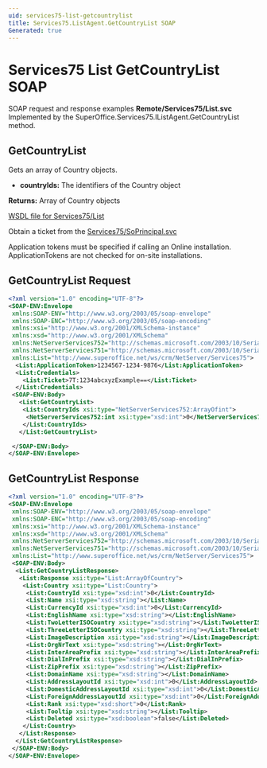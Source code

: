 ```yaml
---
uid: services75-list-getcountrylist
title: Services75.ListAgent.GetCountryList SOAP
Generated: true
---
```


# Services75 List GetCountryList SOAP

SOAP request and response examples **Remote/Services75/List.svc**
Implemented by the <see cref="M:SuperOffice.Services75.IListAgent.GetCountryList">SuperOffice.Services75.IListAgent.GetCountryList</see> method.

## GetCountryList

Gets an array of Country objects.

* **countryIds:** The identifiers of the Country object

**Returns:** Array of Country objects


[WSDL file for Services75/List](../Services75-List.md)

Obtain a ticket from the [Services75/SoPrincipal.svc](../SoPrincipal/index.md)

Application tokens must be specified if calling an Online installation. ApplicationTokens are not checked for on-site installations.

## GetCountryList Request

```xml
<?xml version="1.0" encoding="UTF-8"?>
<SOAP-ENV:Envelope
 xmlns:SOAP-ENV="http://www.w3.org/2003/05/soap-envelope"
 xmlns:SOAP-ENC="http://www.w3.org/2003/05/soap-encoding"
 xmlns:xsi="http://www.w3.org/2001/XMLSchema-instance"
 xmlns:xsd="http://www.w3.org/2001/XMLSchema"
 xmlns:NetServerServices752="http://schemas.microsoft.com/2003/10/Serialization/Arrays"
 xmlns:NetServerServices751="http://schemas.microsoft.com/2003/10/Serialization/"
 xmlns:List="http://www.superoffice.net/ws/crm/NetServer/Services75">
  <List:ApplicationToken>1234567-1234-9876</List:ApplicationToken>
  <List:Credentials>
    <List:Ticket>7T:1234abcxyzExample==</List:Ticket>
  </List:Credentials>
 <SOAP-ENV:Body>
   <List:GetCountryList>
    <List:CountryIds xsi:type="NetServerServices752:ArrayOfint">
     <NetServerServices752:int xsi:type="xsd:int">0</NetServerServices752:int>
    </List:CountryIds>
   </List:GetCountryList>

 </SOAP-ENV:Body>
</SOAP-ENV:Envelope>

```


## GetCountryList Response

```xml
<?xml version="1.0" encoding="UTF-8"?>
<SOAP-ENV:Envelope
 xmlns:SOAP-ENV="http://www.w3.org/2003/05/soap-envelope"
 xmlns:SOAP-ENC="http://www.w3.org/2003/05/soap-encoding"
 xmlns:xsi="http://www.w3.org/2001/XMLSchema-instance"
 xmlns:xsd="http://www.w3.org/2001/XMLSchema"
 xmlns:NetServerServices752="http://schemas.microsoft.com/2003/10/Serialization/Arrays"
 xmlns:NetServerServices751="http://schemas.microsoft.com/2003/10/Serialization/"
 xmlns:List="http://www.superoffice.net/ws/crm/NetServer/Services75">
 <SOAP-ENV:Body>
  <List:GetCountryListResponse>
   <List:Response xsi:type="List:ArrayOfCountry">
    <List:Country xsi:type="List:Country">
     <List:CountryId xsi:type="xsd:int">0</List:CountryId>
     <List:Name xsi:type="xsd:string"></List:Name>
     <List:CurrencyId xsi:type="xsd:int">0</List:CurrencyId>
     <List:EnglishName xsi:type="xsd:string"></List:EnglishName>
     <List:TwoLetterISOCountry xsi:type="xsd:string"></List:TwoLetterISOCountry>
     <List:ThreeLetterISOCountry xsi:type="xsd:string"></List:ThreeLetterISOCountry>
     <List:ImageDescription xsi:type="xsd:string"></List:ImageDescription>
     <List:OrgNrText xsi:type="xsd:string"></List:OrgNrText>
     <List:InterAreaPrefix xsi:type="xsd:string"></List:InterAreaPrefix>
     <List:DialInPrefix xsi:type="xsd:string"></List:DialInPrefix>
     <List:ZipPrefix xsi:type="xsd:string"></List:ZipPrefix>
     <List:DomainName xsi:type="xsd:string"></List:DomainName>
     <List:AddressLayoutId xsi:type="xsd:int">0</List:AddressLayoutId>
     <List:DomesticAddressLayoutId xsi:type="xsd:int">0</List:DomesticAddressLayoutId>
     <List:ForeignAddressLayoutId xsi:type="xsd:int">0</List:ForeignAddressLayoutId>
     <List:Rank xsi:type="xsd:short">0</List:Rank>
     <List:Tooltip xsi:type="xsd:string"></List:Tooltip>
     <List:Deleted xsi:type="xsd:boolean">false</List:Deleted>
    </List:Country>
   </List:Response>
  </List:GetCountryListResponse>
 </SOAP-ENV:Body>
</SOAP-ENV:Envelope>

```

